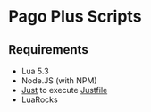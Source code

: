 # Pago Plus Scripts

## Requirements

* Lua 5.3
* Node.JS (with NPM)
* [Just](https://github.com/casey/just) to execute [Justfile](./Justfile)
* LuaRocks